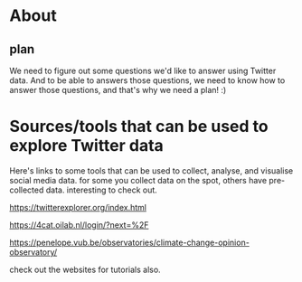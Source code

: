 # About

## plan

We need to figure out some questions we'd like to answer using Twitter data. And to be able to answers those questions, we need to know how to answer those questions, and that's why we need a plan! :)

# Sources/tools that can be used to explore Twitter data

Here's links to some tools that can be used to collect, analyse, and visualise social media data. for some you collect data on the spot, others have pre-collected data. interesting to check out.

https://twitterexplorer.org/index.html

https://4cat.oilab.nl/login/?next=%2F

https://penelope.vub.be/observatories/climate-change-opinion-observatory/

check out the websites for tutorials also.